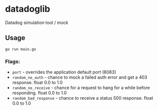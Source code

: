# datadoglib
Datadog simulation tool / mock

## Usage
```go run main.go```

### Flags:
- `port` - overrides the application default port (8083)
- `random_no_auth` - chance to mock a failed auth error and get a 403 response. float 0.0 to 1.0
- `random_no_receive` - chance for a request to hang for a while before responding. float 0.0 to 1.0
- `random_bad_response` - chance to receive a status 500 response. float 0.0 to 1.0
